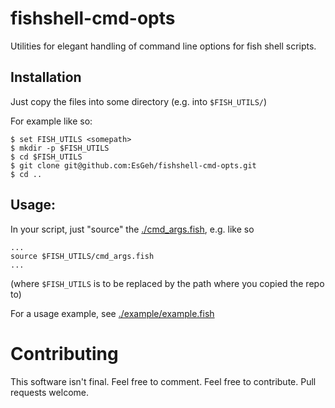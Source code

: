 # fishshell-cmd-opts

Utilities for elegant handling of command line options for fish shell scripts.

## Installation

Just copy the files into some directory (e.g. into `$FISH_UTILS/`)

For example like so:

	$ set FISH_UTILS <somepath>
	$ mkdir -p $FISH_UTILS
	$ cd $FISH_UTILS
	$ git clone git@github.com:EsGeh/fishshell-cmd-opts.git
	$ cd ..

## Usage:

In your script, just "source" the [./cmd_args.fish](./cmd_args.fish), e.g. like so

	...
	source $FISH_UTILS/cmd_args.fish
	...

(where `$FISH_UTILS` is to be replaced by the path where you copied the repo to)

For a usage example, see [./example/example.fish](./example/example.fish)

# Contributing

This software isn't final.
Feel free to comment.
Feel free to contribute.
Pull requests welcome.
